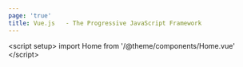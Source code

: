 ```yaml
---
page: 'true'
title: Vue.js   - The Progressive JavaScript Framework
---
```


&lt;script setup&gt; import Home from '/@theme/components/Home.vue' &lt;/script&gt;

<home></home>
